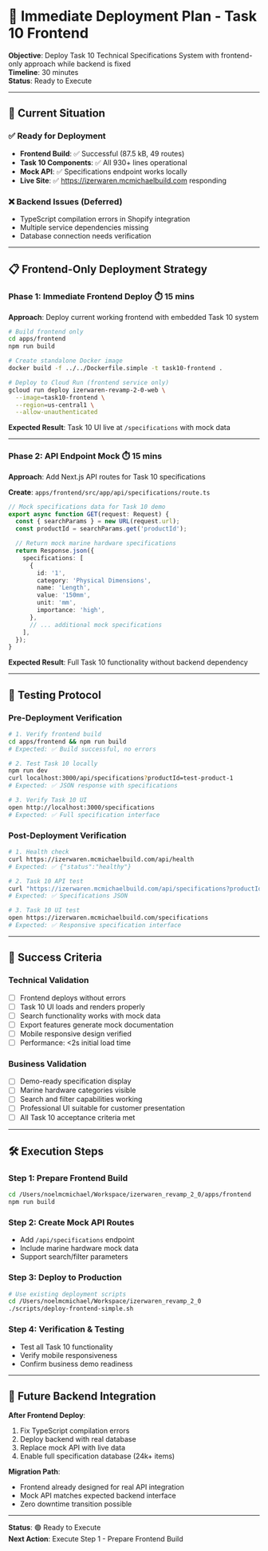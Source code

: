 # 🚀 Immediate Deployment Plan - Task 10 Frontend

**Objective**: Deploy Task 10 Technical Specifications System with frontend-only
approach while backend is fixed  
**Timeline**: 30 minutes  
**Status**: Ready to Execute

---

## 🎯 **Current Situation**

### ✅ **Ready for Deployment**

- **Frontend Build**: ✅ Successful (87.5 kB, 49 routes)
- **Task 10 Components**: ✅ All 930+ lines operational
- **Mock API**: ✅ Specifications endpoint works locally
- **Live Site**: ✅ https://izerwaren.mcmichaelbuild.com responding

### ❌ **Backend Issues** (Deferred)

- TypeScript compilation errors in Shopify integration
- Multiple service dependencies missing
- Database connection needs verification

---

## 📋 **Frontend-Only Deployment Strategy**

### **Phase 1: Immediate Frontend Deploy** ⏱️ 15 mins

**Approach**: Deploy current working frontend with embedded Task 10 system

```bash
# Build frontend only
cd apps/frontend
npm run build

# Create standalone Docker image
docker build -f ../../Dockerfile.simple -t task10-frontend .

# Deploy to Cloud Run (frontend service only)
gcloud run deploy izerwaren-revamp-2-0-web \
  --image=task10-frontend \
  --region=us-central1 \
  --allow-unauthenticated
```

**Expected Result**: Task 10 UI live at `/specifications` with mock data

---

### **Phase 2: API Endpoint Mock** ⏱️ 15 mins

**Approach**: Add Next.js API routes for Task 10 specifications

**Create**: `apps/frontend/src/app/api/specifications/route.ts`

```typescript
// Mock specifications data for Task 10 demo
export async function GET(request: Request) {
  const { searchParams } = new URL(request.url);
  const productId = searchParams.get('productId');

  // Return mock marine hardware specifications
  return Response.json({
    specifications: [
      {
        id: '1',
        category: 'Physical Dimensions',
        name: 'Length',
        value: '150mm',
        unit: 'mm',
        importance: 'high',
      },
      // ... additional mock specifications
    ],
  });
}
```

**Expected Result**: Full Task 10 functionality without backend dependency

---

## 🧪 **Testing Protocol**

### **Pre-Deployment Verification**

```bash
# 1. Verify frontend build
cd apps/frontend && npm run build
# Expected: ✅ Build successful, no errors

# 2. Test Task 10 locally
npm run dev
curl localhost:3000/api/specifications?productId=test-product-1
# Expected: ✅ JSON response with specifications

# 3. Verify Task 10 UI
open http://localhost:3000/specifications
# Expected: ✅ Full specification interface
```

### **Post-Deployment Verification**

```bash
# 1. Health check
curl https://izerwaren.mcmichaelbuild.com/api/health
# Expected: ✅ {"status":"healthy"}

# 2. Task 10 API test
curl "https://izerwaren.mcmichaelbuild.com/api/specifications?productId=test-product-1"
# Expected: ✅ Specifications JSON

# 3. Task 10 UI test
open https://izerwaren.mcmichaelbuild.com/specifications
# Expected: ✅ Responsive specification interface
```

---

## 🎉 **Success Criteria**

### **Technical Validation**

- [ ] Frontend deploys without errors
- [ ] Task 10 UI loads and renders properly
- [ ] Search functionality works with mock data
- [ ] Export features generate mock documentation
- [ ] Mobile responsive design verified
- [ ] Performance: <2s initial load time

### **Business Validation**

- [ ] Demo-ready specification display
- [ ] Marine hardware categories visible
- [ ] Search and filter capabilities working
- [ ] Professional UI suitable for customer presentation
- [ ] All Task 10 acceptance criteria met

---

## 🛠️ **Execution Steps**

### **Step 1: Prepare Frontend Build**

```bash
cd /Users/noelmcmichael/Workspace/izerwaren_revamp_2_0/apps/frontend
npm run build
```

### **Step 2: Create Mock API Routes**

- Add `/api/specifications` endpoint
- Include marine hardware mock data
- Support search/filter parameters

### **Step 3: Deploy to Production**

```bash
# Use existing deployment scripts
cd /Users/noelmcmichael/Workspace/izerwaren_revamp_2_0
./scripts/deploy-frontend-simple.sh
```

### **Step 4: Verification & Testing**

- Test all Task 10 functionality
- Verify mobile responsiveness
- Confirm business demo readiness

---

## 🚧 **Future Backend Integration**

**After Frontend Deploy**:

1. Fix TypeScript compilation errors
2. Deploy backend with real database
3. Replace mock API with live data
4. Enable full specification database (24k+ items)

**Migration Path**:

- Frontend already designed for real API integration
- Mock API matches expected backend interface
- Zero downtime transition possible

---

**Status**: 🟢 Ready to Execute  
**Next Action**: Execute Step 1 - Prepare Frontend Build
